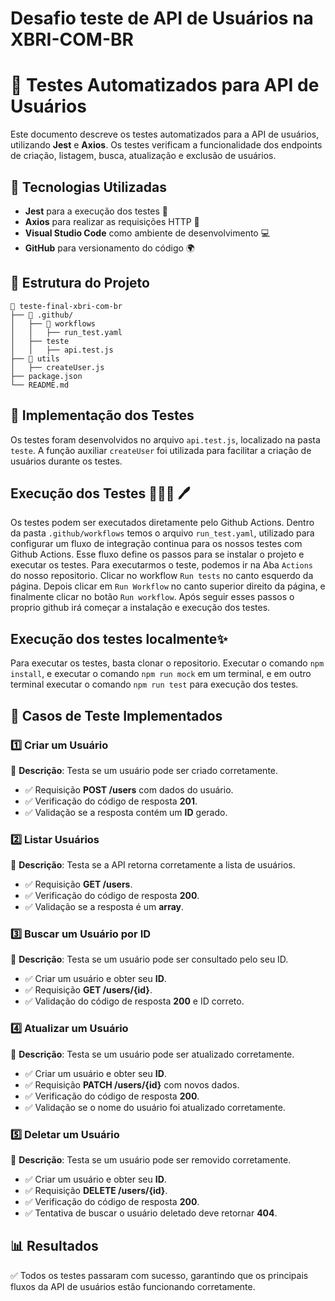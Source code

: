 # Desafio teste de API de Usuários na XBRI-COM-BR 

# 📌 Testes Automatizados para API de Usuários

Este documento descreve os testes automatizados para a API de usuários, utilizando **Jest** e **Axios**. Os testes verificam a funcionalidade dos endpoints de criação, listagem, busca, atualização e exclusão de usuários.

## 📂 Tecnologias Utilizadas
- **Jest** para a execução dos testes 🧪
- **Axios** para realizar as requisições HTTP 🔗
- **Visual Studio Code** como ambiente de desenvolvimento 💻
- **GitHub** para versionamento do código 🌍

## 📁 Estrutura do Projeto
```
📂 teste-final-xbri-com-br
├── 📂 .github/
│   ├── 📂 workflows
│   │   ├── run_test.yaml
│   ├── teste
│   │   ├── api.test.js
├── 📂 utils
│   ├── createUser.js
├── package.json
└── README.md
```


## 🔧 Implementação dos Testes
Os testes foram desenvolvidos no arquivo `api.test.js`, localizado na pasta `teste`. A função auxiliar `createUser` foi utilizada para facilitar a criação de usuários durante os testes.

## Execução dos Testes 👩🏻‍💻 🖊
Os testes podem ser executados diretamente pelo Github Actions. Dentro da pasta `.github/workflows` temos o arquivo `run_test.yaml`, utilizado para configurar um fluxo de integração continua para os nossos testes com Github Actions.
Esse fluxo define os passos para se instalar o projeto e executar os testes.
Para executarmos o teste, podemos ir na Aba `Actions` do nosso repositorio. Clicar no workflow `Run tests` no canto esquerdo da página. Depois clicar em `Run Workflow` no canto superior direito da página, e finalmente clicar no botão `Run workflow`.
Após seguir esses passos o proprio github irá começar a instalação e execução dos testes.

## Execução dos testes localmente✨
Para executar os testes, basta clonar o repositorio. Executar o comando `npm install`, e executar o comando `npm run mock` em um terminal, e em outro terminal executar o comando `npm run test` para execução dos testes.

## 📝 Casos de Teste Implementados

### 1️⃣ Criar um Usuário
📌 **Descrição**: Testa se um usuário pode ser criado corretamente.
- ✅ Requisição **POST /users** com dados do usuário.
- ✅ Verificação do código de resposta **201**.
- ✅ Validação se a resposta contém um **ID** gerado.

### 2️⃣ Listar Usuários
📌 **Descrição**: Testa se a API retorna corretamente a lista de usuários.
- ✅ Requisição **GET /users**.
- ✅ Verificação do código de resposta **200**.
- ✅ Validação se a resposta é um **array**.

### 3️⃣ Buscar um Usuário por ID
📌 **Descrição**: Testa se um usuário pode ser consultado pelo seu ID.
- ✅ Criar um usuário e obter seu **ID**.
- ✅ Requisição **GET /users/{id}**.
- ✅ Validação do código de resposta **200** e ID correto.

### 4️⃣ Atualizar um Usuário
📌 **Descrição**: Testa se um usuário pode ser atualizado corretamente.
- ✅ Criar um usuário e obter seu **ID**.
- ✅ Requisição **PATCH /users/{id}** com novos dados.
- ✅ Verificação do código de resposta **200**.
- ✅ Validação se o nome do usuário foi atualizado corretamente.

### 5️⃣ Deletar um Usuário
📌 **Descrição**: Testa se um usuário pode ser removido corretamente.
- ✅ Criar um usuário e obter seu **ID**.
- ✅ Requisição **DELETE /users/{id}**.
- ✅ Verificação do código de resposta **200**.
- ✅ Tentativa de buscar o usuário deletado deve retornar **404**.


## 📊 Resultados
✅ Todos os testes passaram com sucesso, garantindo que os principais fluxos da API de usuários estão funcionando corretamente. 




